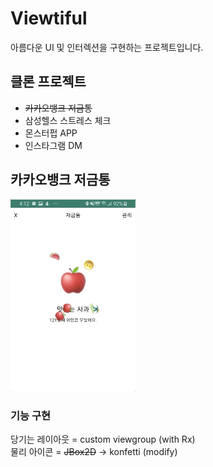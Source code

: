 # Viewtiful
아름다운 UI 및 인터렉션을 구현하는 프로젝트입니다.

## 클론 프로젝트
- ~~카카오뱅크 저금통~~
- 삼성헬스 스트레스 체크
- 몬스터펍 APP
- 인스타그램 DM

## 카카오뱅크 저금통
<img src="./resource/kakaopiggybank.gif" width="200"> 

### 기능 구현
당기는 레이아웃 = custom viewgroup (with Rx) <br>
물리 아이콘 = ~~JBox2D~~ -> konfetti (modify)


